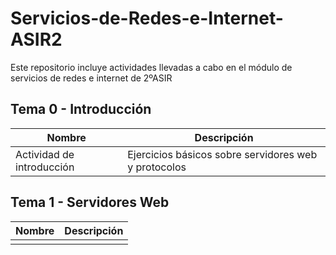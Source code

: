 # Servicios-de-Redes-e-Internet-ASIR2
Este repositorio incluye actividades llevadas a cabo en el módulo de servicios de redes e internet
de 2ºASIR

## Tema 0 - Introducción

|Nombre|Descripción|
|------|-----------|
|Actividad de introducción|Ejercicios básicos sobre servidores web y protocolos|

## Tema 1 - Servidores Web

|Nombre|Descripción|
|------|-----------|
| | |



